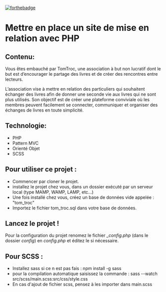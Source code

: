 [![forthebadge](https://forthebadge.com/images/badges/powered-by-coffee.svg)](https://forthebadge.com)

# Mettre en place un site de mise en relation avec PHP

## Contenu:

Vous êtes embauché par TomTroc, une association à but non lucratif dont le but est d’encourager le partage des livres et de créer des rencontres entre lecteurs.

L’association vise à mettre en relation des particuliers qui souhaitent échanger des livres afin de donner une seconde vie aux livres qui ne sont plus utilisés. Son objectif est de créer une plateforme conviviale où les membres peuvent facilement se connecter, communiquer et organiser des échanges de livres en toute simplicité.

## Technologie:

-   PHP
-   Pattern MVC
-   Orienté Objet
-   SCSS

## Pour utiliser ce projet :

-   Commencer par cloner le projet.
-   installez le projet chez vous, dans un dossier exécuté par un serveur local (type MAMP, WAMP, LAMP, etc...)
-   Une fois installé chez vous, créez un base de données vide appelée : "tom_troc"
-   Importez le fichier tom_troc.sql dans votre base de données.

## Lancez le projet !

Pour la configuration du projet renomez le fichier _\_config.php_ (dans le dossier _config_) en _config.php_ et éditez le si nécessaire.

## Pour SCSS :

-   Installez sass si ce n est pas fais : npm install -g sass
-   pour la compilation automatique saisissez la commande : sass --watch src/scss/main.scss:src/css/style.css
-   En cas d'ajout de fichier scss, pensez à les importer dans main.scss
